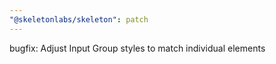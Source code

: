 ```yaml
---
"@skeletonlabs/skeleton": patch
---
```


bugfix: Adjust Input Group styles to match individual elements
  